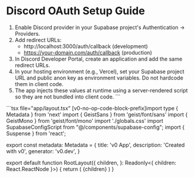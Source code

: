 # Discord OAuth Setup Guide

1) Enable Discord provider in your Supabase project's Authentication → Providers.
2) Add redirect URLs:
   - http://localhost:3000/auth/callback (development)
   - https://your-domain.com/auth/callback (production)
3) In Discord Developer Portal, create an application and add the same redirect URLs.
4) In your hosting environment (e.g., Vercel), set your Supabase project URL and public anon key as environment variables. Do not hardcode them in client code.
5) The app injects these values at runtime using a server-rendered script so they are not bundled into client code.
\`\`\`

\`\`\`tsx file="app/layout.tsx"
[v0-no-op-code-block-prefix]import type { Metadata } from 'next'
import { GeistSans } from 'geist/font/sans'
import { GeistMono } from 'geist/font/mono'
import './globals.css'
import SupabaseConfigScript from "@/components/supabase-config";
import { Suspense } from 'react';

export const metadata: Metadata = {
  title: 'v0 App',
  description: 'Created with v0',
  generator: 'v0.dev',
}

export default function RootLayout({
  children,
}: Readonly<{
  children: React.ReactNode
}>) {
  return (
    <html lang="en">
      <head>
        <style>{`
html {
  font-family: ${GeistSans.style.fontFamily};
  --font-sans: ${GeistSans.variable};
  --font-mono: ${GeistMono.variable};
}
        `}</style>
      </head>
      <body>
        <SupabaseConfigScript />
        {children}
      </body>
    </html>
  )
}
